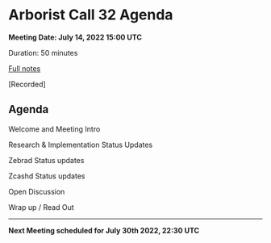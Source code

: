 # Arborist Call 32 Agenda
**Meeting Date: July 14, 2022 15:00 UTC**

Duration: 50 minutes

[Full notes](https://github.com/ZcashCommunityGrants/arboretum-notes/blob/main/AllArboristCallNotes/Arborist%20Call%2032-Notes.md)

[Recorded]


## Agenda

Welcome and Meeting Intro

Research & Implementation Status Updates

Zebrad Status updates

Zcashd Status updates

Open Discussion

Wrap up / Read Out

___

**Next Meeting scheduled for July 30th 2022, 22:30 UTC**
